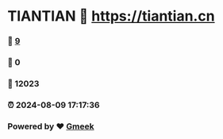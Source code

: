 # TIANTIAN :link: https://tiantian.cn 
### :page_facing_up: [9](https://tiantian.cn/tag.html) 
### :speech_balloon: 0 
### :hibiscus: 12023 
### :alarm_clock: 2024-08-09 17:17:36 
### Powered by :heart: [Gmeek](https://github.com/Meekdai/Gmeek)
